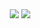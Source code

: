 <div align="center"> 
  <a href = "mailto:satontworldwide@gmail.com"><img src="https://img.shields.io/badge/-Gmail-%23333?style=for-the-badge&logo=gmail&logoColor=white"></a>
  <a href="https://t.me/satont" target="_blank"><img src="https://img.shields.io/badge/-Telegram-%23332?style=for-the-badge&logo=telegram&logoColor=white" /></a>
</div>
